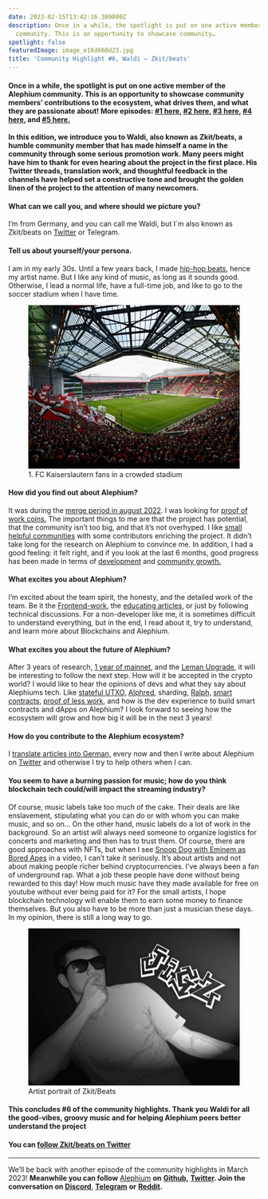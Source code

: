 ```yaml
---
date: 2023-02-15T13:42:16.309000Z
description: Once in a while, the spotlight is put on one active member of the Alephium
  community. This is an opportunity to showcase community…
spotlight: false
featuredImage: image_e16d660d23.jpg
title: 'Community Highlight #6, Waldi — Zkit/beats'
---
```


#### Once in a while, the spotlight is put on one active member of the Alephium community. This is an opportunity to showcase community members’ contributions to the ecosystem, what drives them, and what they are passionate about! More episodes: <a href="https://medium.com/@alephium/community-highlight-wilhelm-k%C3%A4llstr%C3%B6m-aka-oracleuggla-81d3938c5692" >#1 here</a>, <a href="https://medium.com/@alephium/community-highlight-cgi-bin-c102cc106f19" >#2 here</a>, <a href="https://medium.com/@alephium/community-highlight-3-digdug-48a7ec868504" >#3 here</a>, <a href="https://medium.com/@alephium/community-highlight-4-montail-e24fd88882a0" >#4 here</a>, and <a href="https://medium.com/@alephium/community-highlight-5-txn-71c4fd76ffe8" >#5 here.</a>

**In this edition, we introduce you to Waldi, also known as Zkit/beats, a humble community member that has made himself a name in the community through some serious promotion work. Many peers might have him to thank for even hearing about the project in the first place. His Twitter threads, translation work, and thoughtful feedback in the channels have helped set a constructive tone and brought the golden linen of the project to the attention of many newcomers.**

#### What can we call you, and where should we picture you?

I’m from Germany, and you can call me Waldi, but I´m also known as Zkit/beats on <a href="https://twitter.com/zkitbeats/" >Twitter</a> or Telegram.

#### Tell us about yourself/your persona.

I am in my early 30s. Until a few years back, I made <a href="https://www.youtube.com/watch?v=5C3OZROCxTM" >hip-hop beats</a>, hence my artist name. But I like any kind of music, as long as it sounds good. Otherwise, I lead a normal life, have a full-time job, and like to go to the soccer stadium when I have time.

<figure id="ee9d" class="graf graf--figure graf-after--p">
<img src="image_7fdf0bab3c.jpg" class="graf-image" data-image-id="0*9_DDh4f3FdRFv5lp" data-width="720" data-height="557" />
<figcaption>1. FC Kaiserslautern fans in a crowded stadium</figcaption>
</figure>

#### How did you find out about Alephium?

It was during the <a href="https://coinmarketcap.com/alexandria/article/ethereum-s-merge-to-happen-in-august-says-core-dev" >merge period in august 2022</a>. I was looking for <a href="https://docs.alephium.org/glossary/#proof-of-less-work-or-polw" >proof of work coins.</a> The important things to me are that the project has potential, that the community isn’t too big, and that it’s not overhyped. I like [small helpful communities](/discord) with some contributors enriching the project. It didn’t take long for the research on Alephium to convince me. In addition, I had a good feeling: it felt right, and if you look at the last 6 months, good progress has been made in terms of <a href="https://twitter.com/alephium/status/1608102725333417985" >development</a> and <a href="https://medium.com/@alephium/one-year-of-community-contributions-b3142b243e3e" >community growth.</a>

#### What excites you about Alephium?

I’m excited about the team spirit, the honesty, and the detailed work of the team. Be it the <a href="https://medium.com/@alephium/the-front-end-leman-upgrade-948a98a3e2d" >Frontend-work</a>, the <a href="https://medium.com/@alephium/an-introduction-to-the-stateful-utxo-model-8de3b0f76749" >educating articles</a>, or just by following technical discussions. For a non-developer like me, it is sometimes difficult to understand everything, but in the end, I read about it, try to understand, and learn more about Blockchains and Alephium.

#### What excites you about the future of Alephium?

After 3 years of research, <a href="https://medium.com/@alephium/one-year-of-mainnet-b7ed5d3024ee" >1 year of mainnet</a>, and the <a href="https://medium.com/@alephium/announcing-the-leman-network-upgrade-c01a81e65f0e" >Leman Upgrade</a>, it will be interesting to follow the next step. How will it be accepted in the crypto world? I would like to hear the opinions of devs and what they say about Alephiums tech. Like <a href="https://medium.com/@alephium/an-introduction-to-the-stateful-utxo-model-8de3b0f76749" >stateful UTXO,</a> <a href="https://medium.com/@alephium/meet-alphred-a-virtual-machine-like-no-others-85ce86540025" >Alphred</a>, sharding, <a href="https://docs.alephium.org/ralph/getting-started" >Ralph,</a> <a href="https://docs.alephium.org/dapps/getting-started" >smart contracts,</a> <a href="https://medium.com/@alephium/tech-talk-1-proof-of-less-work-ama-3d5afbf78c71" >proof of less work</a>, and how is the dev experience to build smart contracts and dApps on Alephium? I look forward to seeing how the ecosystem will grow and how big it will be in the next 3 years!

#### How do you contribute to the Alephium ecosystem?

I <a href="https://medium.com/@waldialephium/das-leman-upgrade-2-293b62c7ee39" >translate articles into German,</a> every now and then I write about Alephium on <a href="https://twitter.com/zkitbeats/status/1618584240488329225" >Twitter</a> and otherwise I try to help others when I can.

#### You seem to have a burning passion for music; how do you think blockchain tech could/will impact the streaming industry?

Of course, music labels take too much of the cake. Their deals are like enslavement, stipulating what you can do or with whom you can make music, and so on… On the other hand, music labels do a lot of work in the background. So an artist will always need someone to organize logistics for concerts and marketing and then has to trust them. Of course, there are good approaches with NFTs, but when I see <a href="https://www.youtube.com/watch?v=RjrA-slMoZ4" >Snoop Dog with Eminem as Bored Apes</a> in a video, I can’t take it seriously. It’s about artists and not about making people richer behind cryptocurrencies. I’ve always been a fan of underground rap. What a job these people have done without being rewarded to this day! How much music have they made available for free on youtube without ever being paid for it? For the small artists, I hope blockchain technology will enable them to earn some money to finance themselves. But you also have to be more than just a musician these days. In my opinion, there is still a long way to go.

<figure id="bd22" class="graf graf--figure graf-after--p">
<img src="image_d0f265fbca.jpg" class="graf-image" data-image-id="0*e5w6Ycs8ZqV1CR2c" data-width="720" data-height="535" />
<figcaption>Artist portrait of Zkit/Beats</figcaption>
</figure>

#### This concludes \#6 of the community highlights. Thank you Waldi for all the good-vibes, groovy music and for helping Alephium peers better understand the project

#### You can <a href="https://twitter.com/zkitbeats/" >follow Zkit/beats on Twitter</a>

---

We’ll be back with another episode of the community highlights in March 2023! **Meanwhile you can follow** [Alephium](/) **on** <a href="https://github.com/alephium/" ><strong>Github</strong></a>**,** <a href="https://twitter.com/alephium" ><strong>Twitter</strong></a>**. Join the conversation on [Discord](/discord)**, <a href="https://t.me/alephiumgroup" ><strong>Telegram</strong></a> **or** <a href="https://www.reddit.com/r/alephium" ><strong>Reddit</strong></a>**.**
